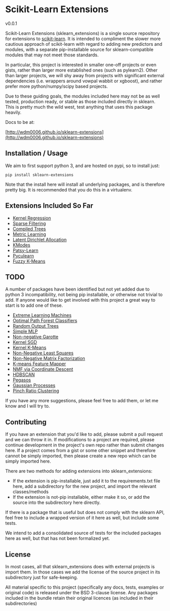 Scikit-Learn Extensions
=======================

v0.0.1

Scikit-Learn Extensions (sklearn_extensions) is a single source repository for extensions to [scikit-learn](https://github.com/sklearn/sklearn). It is intended
to compliment the slower more cautious approach of scikit-learn with regard to adding new predictors and modules, with a 
separate pip-installable source for sklearn-compatible modules that may not meet those standards. 

In particular, this project is interested in smaller one-off projects or even gists, rather than larger more established ones (such as pylearn2).
Other than larger projects, we will shy away from projects with significant external dependencies (i.e. wrappers around 
vowpal wabbit or xgboost), and rather prefer more python/numpy/scipy based projects. 

Due to these guiding goals, the modules included here may not be as well tested, production ready, or stable as those included 
directly in sklearn.  This is pretty much the wild west, test anything that uses this package heavily.

Docs to be at: 

[http://wdm0006.github.io/sklearn-extensions](http://wdm0006.github.io/sklearn-extensions)

Installation / Usage
--------------------

We aim to first support python 3, and are hosted on pypi, so to install just:
 
    pip install sklearn-extensions

Note that the install here will install all underlying packages, and is therefore pretty big.  It is recommended that 
you do this in a virtualenv.

Extensions Included So Far
--------------------------

 * [Kernel Regression](https://github.com/jmetzen/kernel_regression)
 * [Sparse Filtering](https://github.com/jmetzen/sparse-filtering)
 * [Compiled Trees](https://github.com/ajtulloch/sklearn-compiledtrees/)
 * [Metric Learning](https://github.com/all-umass/metric-learn.git)
 * [Latent Dirichlet Allocation](https://github.com/ariddell/lda)
 * [KModes](https://github.com/nicodv/kmodes)
 * [Patsy-Learn](https://github.com/amueller/patsylearn)
 * [Pyculearn](https://github.com/predikto/pyculearn)
 * [Fuzzy K-Means](https://gist.github.com/mblondel/1451300)
 
TODO
----

A number of packages have been identified but not yet added due to python 3 incompatibility, not being
pip installable, or otherwise not trivial to add. If anyone would like to get involved with this project
a great way to start is to add one of these.

 * [Extreme Learning Machines](https://github.com/dclambert/Python-ELM)
 * [Optimal Path Forest Classifiers](https://github.com/LibOPF/LibOPF)
 * [Random Output Trees](https://github.com/arjoly/random-output-trees)
 * [Simple MLP](https://gist.github.com/amueller/2061456)
 * [Non-negative Garotte](https://gist.github.com/agramfort/2351057)
 * [Kernel SGD](https://gist.github.com/mblondel/2573392)
 * [Kernel K-Means](https://gist.github.com/mblondel/6230787)
 * [Non-Negative Least Squares](https://gist.github.com/mblondel/4421380)
 * [Non-Negative Matrix Factorization](https://gist.github.com/omangin/8801846)
 * [K-means Feature Mapper](https://gist.github.com/larsmans/5996074)
 * [NMF via Coordinate Descent](https://gist.github.com/mblondel/09648344984565f9477a)
 * [HDBSCAN](https://github.com/lmcinnes/hdbscan)
 * [Pegasos](https://github.com/ejlb/pegasos)
 * [Gaussian Processes](https://github.com/jmetzen/skgp)
 * [Pinch Ratio Clustering](https://github.com/rsbowman/sklearn-prc)
 
If you have any more suggestions, please feel free to add them, or let me know and I will try to. 

Contributing
------------

If you have an extension that you'd like to add, please submit a pull request and we can throw it in.  If modifications
to a project are required, please continue development in the project's own repo rather than submit changes here. If a 
project comes from a gist or some other snippet and therefore cannot be simply imported, then please create a new repo 
which can be simply imported here.

There are two methods for adding extensions into sklearn\_extensions:

 * If the extension is pip-installable, just add it to the requirements.txt file here, add a subdirectory for the new project, and import the relevant classes/methods
 * If the extension is not-pip installable, either make it so, or add the source into the subdirectory here directly. 
 
If there is a package that is useful but does not comply with the sklearn API, feel free to include a wrapped version of
it here as well, but include some tests.

We intend to add a consolidated source of tests for the included packages here as well, but that has not been formalized 
yet.


License
-------

In most cases, all that sklearn\_extensions does with external projects is import them. In those cases we add the license
of the source project in its subdirectory just for safe-keeping. 

All material specific to this project (specifically any docs, tests, examples or original code) is released under the 
BSD 3-clause license. Any packages included in the bundle retain their original licences (as included in their subdirectories)